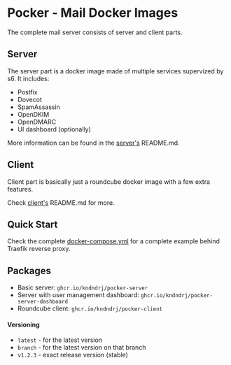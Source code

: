 # Pocker - Mail Docker Images

The complete mail server consists of server and client parts.

## Server
The server part is a docker image made of multiple services supervized by s6. It includes:
- Postfix
- Dovecot
- SpamAssassin
- OpenDKIM
- OpenDMARC
- UI dashboard (optionally)

More information can be found in the [server's](./server/) README.md.

## Client
Client part is basically just a roundcube docker image with a few extra features.

Check [client's](./client/) README.md for more.

## Quick Start
Check the complete [docker-compose.yml](./examples/docker-compose-complete.yml) for a complete example behind Traefik reverse proxy.

## Packages
- Basic server: `ghcr.io/kndndrj/pocker-server`
- Server with user management dashboard: `ghcr.io/kndndrj/pocker-server-dashboard`
- Roundcube client: `ghcr.io/kndndrj/pocker-client`

#### Versioning
- `latest` - for the latest version
- `branch` - for the latest version on that branch
- `v1.2.3` - exact release version (stable)

